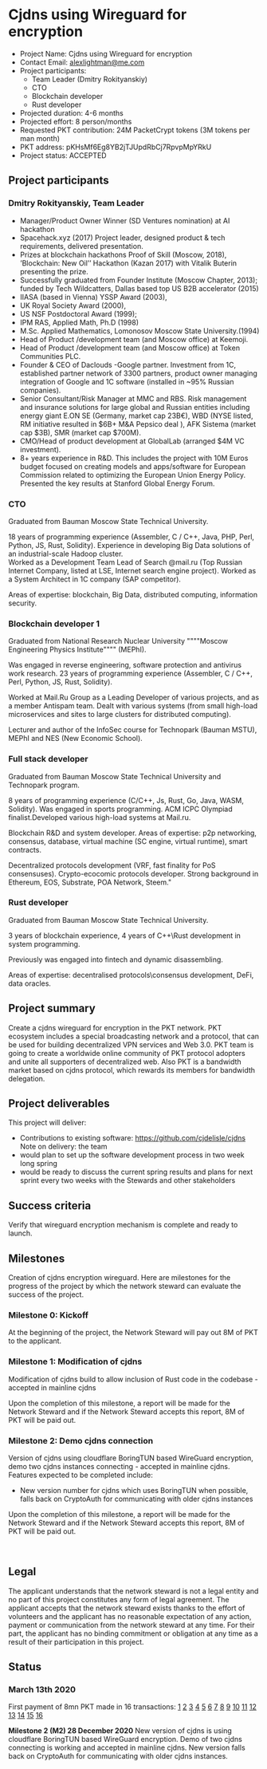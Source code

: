 # Cjdns using Wireguard for encryption

* Project Name: Cjdns using Wireguard for encryption
* Contact Email: alexlightman@me.com
* Project participants:
   * Team Leader (Dmitry Rokityanskiy)
   * CTO 
   * Blockchain developer
   * Rust developer
* Projected duration: 4-6 months
* Projected effort: 8 person/months
* Requested PKT contribution: 24M PacketCrypt tokens (3M tokens per man month)
* PKT address: pKHsMf6Eg8YB2jTJUpdRbCj7RpvpMpYRkU
* Project status: ACCEPTED

## Project participants ##
### Dmitry Rokityanskiy, Team Leader ###
* Manager/Product Owner Winner (SD Ventures nomination) at AI hackathon
* Spacehack.xyz (2017) Project leader, designed product &amp; tech requirements, delivered presentation.
* Prizes at blockchain hackathons Proof of Skill (Moscow, 2018), ’Blockchain: New Oil’’ Hackathon (Kazan 2017) with Vitalik Buterin presenting the prize.
* Successfully graduated from Founder Institute (Moscow Chapter, 2013); funded by Tech Wildcatters, Dallas based top US B2B accelerator (2015)
* IIASA (based in Vienna) YSSP Award (2003),
* UK Royal Society Award (2000),
* US NSF Postdoctoral Award (1999);
* IPM RAS, Applied Math, Ph.D (1998)
* M.Sc. Applied Mathematics, Lomonosov Moscow State University.(1994)
* Head of Product /development team (and Moscow office) at Keemoji.
* Head of Product /development team (and Moscow office) at Token Communities PLC.
* Founder &amp; CEO of Daclouds -Google partner. Investment from 1C, established partner network of 3300 partners, product owner managing integration of Google and 1C software (installed in ~95% Russian companies).
* Senior Consultant/Risk Manager at MMC and RBS. Risk management and insurance solutions for large global and Russian entities including energy giant E.ON SE (Germany, market cap 23B€), WBD (NYSE listed, RM initiative resulted in $6B+ M&amp;A Pepsico deal ), AFK Sistema (market cap $3B), SMR (market cap $700M).
* CMO/Head of product development at GlobalLab (arranged $4M VC investment).
* 8+ years experience in R&amp;D. This includes the project with 10M Euros budget focused on creating models and apps/software for European Commission related to optimizing the European Union Energy Policy. Presented the key results at Stanford Global Energy Forum.

### CTO ###

Graduated from Bauman Moscow State Technical
University. 
 
18 years of programming experience (Assembler, C / C++, Java, PHP, Perl, Python, JS, Rust, Solidity). Experience in developing Big Data solutions of an industrial-scale Hadoop cluster.  
Worked as a Development Team Lead of Search @mail.ru (Top Russian Internet Company, listed at LSE, Internet search engine project). Worked as a System Architect in 1C company (SAP competitor). 
 
Areas of expertise: blockchain, Big Data, distributed computing, information security. 
 
### Blockchain developer 1 ###
Graduated from National Research Nuclear University """"Moscow Engineering Physics Institute"""" (MEPhI). 

Was engaged in reverse engineering, software protection and antivirus work research. 23 years of programming experience (Assembler, C / C++, Perl, Python, JS, Rust, Solidity). 
 
Worked at Mail.Ru Group as a Leading Developer of various projects, and as a member Antispam team. Dealt with various systems (from small high-load microservices and sites to large clusters for distributed computing).
 
Lecturer and author of the InfoSec course for Technopark (Bauman MSTU), MEPhI and NES (New Economic School).
 
### Full stack developer ###

Graduated from Bauman Moscow State Technical University and Technopark program.
 
8 years of programming experience (C/C++, Js, Rust, Go, Java, WASM, Solidity). Was engaged in sports programming. ACM ICPC Olympiad finalist.Developed various high-load systems at Mail.ru.

Blockchain R&D and system developer. Areas of expertise: p2p networking,
consensus, database, virtual machine (SC engine, virtual runtime), smart contracts. 
 
Decentralized protocols development (VRF, fast finality for PoS consensuses). Crypto-ecocomic protocols developer. Strong background in Ethereum, EOS, Substrate, POA Network, Steem."
 
### Rust developer ###
Graduated from Bauman Moscow State Technical University.  
 
3 years of blockchain experience, 4 years of C++\Rust development in system programming. 
 
Previously was engaged into fintech and dynamic disassembling.
 
Areas of expertise: decentralised protocols\consensus development, DeFi, data oracles. 
 

## Project summary ##
Create a cjdns wireguard for encryption in the PKT network. PKT ecosystem includes a special broadcasting network and a protocol, that can be used for building decentralized VPN services and Web 3.0. PKT team is going to create a worldwide online community of PKT protocol adopters and unite all supporters of decentralized web. Also PKT is a bandwidth market based on cjdns protocol, which rewards its members for bandwidth delegation. 

## Project deliverables ##
This project will deliver:
* Contributions to existing software: https://github.com/cjdelisle/cjdns
Note on delivery: the team 
* would plan to set up the software development process in two week long spring
* would be ready to discuss the current spring results and plans for next sprint every two weeks with the Stewards and other stakeholders



## Success criteria ##

Verify that wireguard encryption mechanism is complete and ready to launch.

## Milestones ##
Creation of cjdns encryption wireguard. Here are milestones for the progress of the project by which the network steward can evaluate the success of the project.

### Milestone 0: Kickoff
At the beginning of the project, the Network Steward will pay out 8M of PKT to the applicant.

### Milestone 1: Modification of cjdns ##
Modification of cjdns build to allow inclusion of Rust code in the codebase - accepted in mainline cjdns

Upon the completion of this milestone, a report will be made for the Network Steward and if the Network Steward accepts this report, 8M of PKT will be paid out.

### Milestone 2: Demo cjdns connection ##
Version of cjdns using cloudflare BoringTUN based WireGuard encryption, demo two cjdns instances connecting - accepted in mainline cjdns. Features expected to be completed include:

* New version number for cjdns which uses BoringTUN when possible, falls back on CryptoAuth for communicating with older cjdns instances

Upon the completion of this milestone, a report will be made for the Network Steward and if the Network Steward accepts this report, 8M of PKT will be paid out.

&nbsp;
## Legal

The applicant understands that the network steward is not a legal entity and no part of this
project constitutes any form of legal agreement. The applicant accepts that the network steward
exists thanks to the effort of volunteers and the applicant has no reasonable expectation of any
action, payment or communication from the network steward at any time. For their part, the
applicant has no binding commitment or obligation at any time as a result of their participation
in this project.

## Status
### March 13th 2020
First payment of 8mn PKT made in 16 transactions:
[1](https://pkt-insight.cjdns.fr/#/PKT/pkt/tx/7ec1a8d0a8bd4631fe9d6c25f14eeae26daa1a4d1ee9ef51726a4f0e9568b22c)
[2](https://pkt-insight.cjdns.fr/#/PKT/pkt/tx/15f5a33846dc826ebe732bb7e013880701525fdf3d24b3e14c50cd1b37423ef7)
[3](https://pkt-insight.cjdns.fr/#/PKT/pkt/tx/a091a29cd880197e09db4d2799e4d8ed70ae709531bc26f5b3e7ac629122e959)
[4](https://pkt-insight.cjdns.fr/#/PKT/pkt/tx/591413b2d0f5282dc77dec08d43a628afe35b9b32e46b069c55a1610881a9900)
[5](https://pkt-insight.cjdns.fr/#/PKT/pkt/tx/952fe567ad281615ec59cffb0f73453ecc114352d1de0769199759484c745dfd)
[6](https://pkt-insight.cjdns.fr/#/PKT/pkt/tx/ba13bfaa70121977419e822c2398068ee17216e3ccc2d19885e0b6930d53355c)
[7](https://pkt-insight.cjdns.fr/#/PKT/pkt/tx/cca5a8c3d559eded4927ef12e66702b36ef6d814a7e852a300886079cab371e4)
[8](https://pkt-insight.cjdns.fr/#/PKT/pkt/tx/66c7fd580690e4a1885c6af3cbcf79d1f61ef351ebf00653f2b7bed8365c4651)
[9](https://pkt-insight.cjdns.fr/#/PKT/pkt/tx/a3732c70fe1a25d2e920c45386674e4611ebb3be160a239909de4656b1057a47)
[10](https://pkt-insight.cjdns.fr/#/PKT/pkt/tx/55b0958023b82ba39a61d29eec48d6507a54ab51ed5d840e8c8ba9974096020a)
[11](https://pkt-insight.cjdns.fr/#/PKT/pkt/tx/8c166a28035d301f371082a9c1997a2691cdfd2b9f77ac7a96464dd8a419b5d8)
[12](https://pkt-insight.cjdns.fr/#/PKT/pkt/tx/25203ae592bbbb3860159209f14f57d1e6785659947d20b440026cb924bc4dee)
[13](https://pkt-insight.cjdns.fr/#/PKT/pkt/tx/5aadfc437970f8a7b445cb768e1a5dca23b477a614e3c0fc4651f0fd9fc837ca)
[14](https://pkt-insight.cjdns.fr/#/PKT/pkt/tx/595499002611e0c9e1c55db9a101db5e1dba7b5ebb53c60bc4b23a6c5d3aa25d)
[15](https://pkt-insight.cjdns.fr/#/PKT/pkt/tx/944b0ac85ee0ceebd14f462afe1f85b8d69f6d55758953e4fd5a8e81a8df98dc)
[16](https://pkt-insight.cjdns.fr/#/PKT/pkt/tx/7c8e437d82c222e580838bcc7e0ba521c019bb56c60e2cba816a1b576bdbf76a)


**Milestone 2 (M2) 28 December 2020**
New version of cjdns is using cloudflare BoringTUN based WireGuard encryption. Demo of two cjdns connecting is working and accepted in mainline cjdns.  New version falls back on CryptoAuth for communicating with older cjdns instances.

